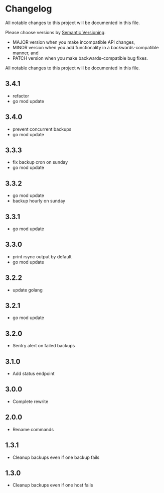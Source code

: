 # Changelog

All notable changes to this project will be documented in this file.

Please choose versions by [Semantic Versioning](http://semver.org/).

* MAJOR version when you make incompatible API changes,
* MINOR version when you add functionality in a backwards-compatible manner, and
* PATCH version when you make backwards-compatible bug fixes.

All notable changes to this project will be documented in this file.

## 3.4.1

- refactor
- go mod update

## 3.4.0

- prevent concurrent backups
- go mod update

## 3.3.3

- fix backup cron on sunday
- go mod update

## 3.3.2

- go mod update
- backup hourly on sunday

## 3.3.1

- go mod update

## 3.3.0

- print rsync output by default
- go mod update

## 3.2.2

- update golang

## 3.2.1

- go mod update

## 3.2.0

- Sentry alert on failed backups

## 3.1.0

- Add status endpoint

## 3.0.0

- Complete rewrite

## 2.0.0

- Rename commands

## 1.3.1

- Cleanup backups even if one backup fails

## 1.3.0

- Cleanup backups even if one host fails
